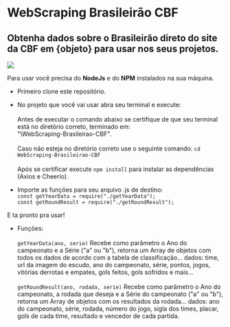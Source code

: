 # WebScraping Brasileirão CBF
## Obtenha dados sobre o Brasileirão direto do site da CBF em {objeto} para usar nos seus projetos.

<img src="https://user-images.githubusercontent.com/109367845/212968375-2cd92c70-52a6-4fcc-b16b-c646865c3e83.png"/>

Para usar você precisa do **NodeJs** e do **NPM** instalados na sua máquina.

- Primeiro clone este repositório.

- No projeto que você vai usar abra seu terminal e execute: <br><br>
Antes de executar o comando abaixo se certifique de que seu terminal está no diretório correto, terminado em:<br>"\WebScraping-Brasileirao-CBF".<br><br>
Caso não esteja no diretório correto use o seguinte comando: ```cd WebScraping-Brasileirao-CBF```<br><br>
   Após se certificar execute ```npm install``` para instalar as dependências (Axios e Cheerio).

- Importe as funções para seu arquivo .js de destino: <br>
    ```const getYearData = require("./getYearData");``` <br>
    ```const getRoundResult = require("./getRoundResult");```

E ta pronto pra usar!<br>
- Funções: <br><br>
```getYearData(ano, serie)``` Recebe como parâmetro o Ano do campeonato e a Série ("a" ou "b"), retorna um Array de objetos com todos os dados de acordo com a tabela de classificação... dados: time, url da imagem do escudo, ano do campeonato, série, pontos, jogos, vitórias derrotas e empates, gols feitos, gols sofridos e mais...<br><br>
```getRoundResult(ano, rodada, serie)``` Recebe como parâmetro o Ano do campeonato, a rodada que deseja e a Série do campeonato ("a" ou "b"), retorna um Array de objetos com os resultados da rodada... dados: ano do campeonato, série, rodada, número do jogo, sigla dos times, placar, gols de cada time, resultado e vencedor de cada partida.

